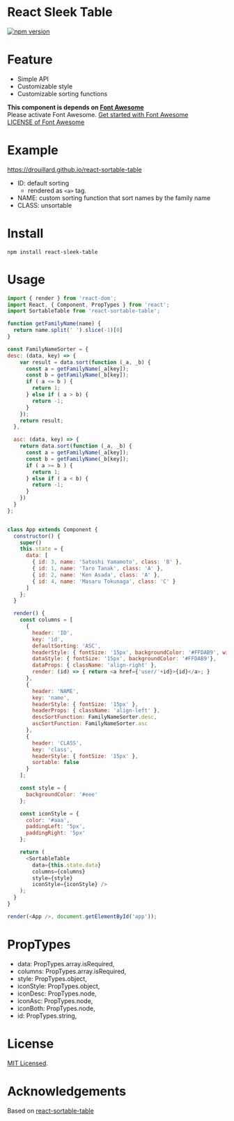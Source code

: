 # React Sleek Table

[![npm version](https://badge.fury.io/js/react-sleek-table.svg)](http://badge.fury.io/js/react-sleek-table)

# Feature

- Simple API
- Customizable style
- Customizable sorting functions

__This component is depends on [Font Awesome](http://fortawesome.github.io/Font-Awesome/)__  
Please activate Font Awesome. [Get started with Font Awesome](http://fortawesome.github.io/Font-Awesome/get-started/)    
[LICENSE of Font Awesome](http://fortawesome.github.io/Font-Awesome/license/)

# Example

https://drouillard.github.io/react-sortable-table
- ID: default sorting
    - rendered as `<a>` tag.
- NAME: custom sorting function that sort names by the family name
- CLASS: unsortable

# Install

```
npm install react-sleek-table
```

# Usage

```js
import { render } from 'react-dom';
import React, { Component, PropTypes } from 'react';
import SortableTable from 'react-sortable-table';

function getFamilyName(name) {
  return name.split(' ').slice(-1)[0]
}

const FamilyNameSorter = {
desc: (data, key) => {
    var result = data.sort(function (_a, _b) {
      const a = getFamilyName(_a[key]);
      const b = getFamilyName(_b[key]);
      if ( a <= b ) {
        return 1;
      } else if ( a > b) {
        return -1;
      }
    });
    return result;
  },

  asc: (data, key) => {
    return data.sort(function (_a, _b) {
      const a = getFamilyName(_a[key]);
      const b = getFamilyName(_b[key]);
      if ( a >= b ) {
        return 1;
      } else if ( a < b) {
        return -1;
      }
    })
  }
};


class App extends Component {
  constructor() {
    super()
    this.state = {
      data: [
        { id: 3, name: 'Satoshi Yamamoto', class: 'B' },
        { id: 1, name: 'Taro Tanak', class: 'A' },
        { id: 2, name: 'Ken Asada', class: 'A' },
        { id: 4, name: 'Masaru Tokunaga', class: 'C' }
      ]
    };
  }

  render() {
    const columns = [
      {
        header: 'ID',
        key: 'id',
        defaultSorting: 'ASC',
        headerStyle: { fontSize: '15px', backgroundColor: '#FFDAB9', width: '100px' },
        dataStyle: { fontSize: '15px', backgroundColor: '#FFDAB9'},
        dataProps: { className: 'align-right' },
        render: (id) => { return <a href={'user/'+id}>{id}</a>; }
      },
      {
        header: 'NAME',
        key: 'name',
        headerStyle: { fontSize: '15px' },
        headerProps: { className: 'align-left' },
        descSortFunction: FamilyNameSorter.desc,
        ascSortFunction: FamilyNameSorter.asc
      },
      {
        header: 'CLASS',
        key: 'class',
        headerStyle: { fontSize: '15px' },
        sortable: false
      }
    ];

    const style = {
      backgroundColor: '#eee'
    };

    const iconStyle = {
      color: '#aaa',
      paddingLeft: '5px',
      paddingRight: '5px'
    };

    return (
      <SortableTable
        data={this.state.data}
        columns={columns}
        style={style}
        iconStyle={iconStyle} />
    );
  }
}

render(<App />, document.getElementById('app'));
```

# PropTypes

* data: PropTypes.array.isRequired,
* columns: PropTypes.array.isRequired,
* style: PropTypes.object,
* iconStyle: PropTypes.object,
* iconDesc: PropTypes.node,
* iconAsc: PropTypes.node,
* iconBoth: PropTypes.node,
* id: PropTypes.string,

# License

[MIT Licensed](./LICENSE).

# Acknowledgements

Based on [react-sortable-table](https://github.com/Rudolph-Miller/react-sortable-table)
